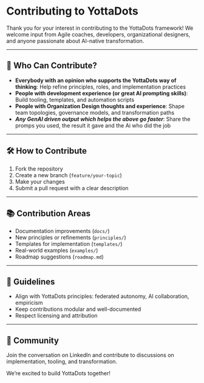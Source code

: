 # Contributing to YottaDots

Thank you for your interest in contributing to the YottaDots framework! We welcome input from Agile coaches, developers, organizational designers, and anyone passionate about AI-native transformation.

---

## 🧭 Who Can Contribute?

- **Everybody with an opinion who supports the YottaDots way of thinking**: Help refine principles, roles, and implementation practices
- **People with development experience (or great AI prompting skills)**: Build tooling, templates, and automation scripts
- **People with Organization Design thoughts and experience**: Shape team topologies, governance models, and transformation paths
- ***Any GenAI driven output which helps the above go faster***: Share the promps you used, the result it gave and the Ai who did the job

---

## 🛠 How to Contribute

1. Fork the repository
2. Create a new branch (`feature/your-topic`)
3. Make your changes
4. Submit a pull request with a clear description

---

## 📚 Contribution Areas

- Documentation improvements (`docs/`)
- New principles or refinements (`principles/`)
- Templates for implementation (`templates/`)
- Real-world examples (`examples/`)
- Roadmap suggestions (`roadmap.md`)

---

## 🧪 Guidelines

- Align with YottaDots principles: federated autonomy, AI collaboration, empiricism
- Keep contributions modular and well-documented
- Respect licensing and attribution

---

## 💬 Community

Join the conversation on LinkedIn and contribute to discussions on implementation, tooling, and transformation.

We’re excited to build YottaDots together!
